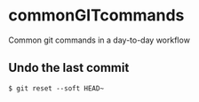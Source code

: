 # commonGITcommands
Common git commands in a day-to-day workflow


## Undo the last commit

```shell
$ git reset --soft HEAD~
```

